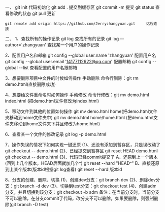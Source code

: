 一、
    git init                代码初始化
    git add .               提交到缓存区
    git commit -m           提交
    git status              查看修改的状态
    git pull                更新

    git remote add origin https://github.com/Jerryzhangyuan.git     远程连接


二、
1、查找所有的操作记录
    git log                                 查找所有的记录
    git log --author='zhangyuan'             查找某一个用户的操作记录

2、配置用户名和邮箱
    git config --global user.name 'zhangyuan'               配置用户名
    git config --global user.email '14177112622@qq.com'     配置邮箱
    git config --global --list                              查看配置的用户名跟邮箱

3、想要删除项目中文件的时候如何操作
    手动删除
    命令行删除：git rm demo.html(直接删除成功)

4、想要给文件重命名时如何操作
    手动修改
    命令行修改：git mv demo.html index.html (把demo.html文件修改为index.html)

5、移动文件到其他的位置如何操作
    git mv demo.html home(把demo.html文件夹移动到home文件夹中)
    git mv demo.html home/home.html (把demo.html文件夹移动到home文件夹下并且修改为home.html)

6、查看某一个文件的修改记录
    git log -p demo.html

7、操作失误的情况下如何实现一键还原
    (1)、还没有添加到暂存区，只是误改动了
        git checkout -- demo.html
    (2)、已经提交到暂存区
        git reset HEAD demo.html
        git checkout -- demo.html
    (3)、代码已经commit提交了
        A、还原到上一个版本(回到上几个版本，HEAD后面就加几个^)
            git reset --hard "HEAD^"
        B、直接还原到上某个版本(版本id根据git log查看)
            git reset --hard 版本id

8、分支的创建、删除、切换
    (1)、创建dev分支：git branch dev
    (2)、删除dev分支：git branch -d dev
    (3)、切换到test分支：git checkout test
    (4)、创建adm分支，并且切换到该分支：git checkout -b adm
    备注：在当前分支时，当前分支不可以删除。在分支commit了代码，改分支不可以删除，如果要删除，则强制删除(git branch -D test)



